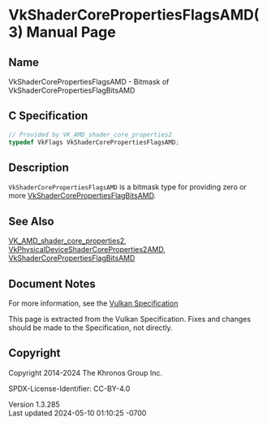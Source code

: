 # VkShaderCorePropertiesFlagsAMD(3) Manual Page

## Name

VkShaderCorePropertiesFlagsAMD - Bitmask of
VkShaderCorePropertiesFlagBitsAMD



## <a href="#_c_specification" class="anchor"></a>C Specification

``` c
// Provided by VK_AMD_shader_core_properties2
typedef VkFlags VkShaderCorePropertiesFlagsAMD;
```

## <a href="#_description" class="anchor"></a>Description

`VkShaderCorePropertiesFlagsAMD` is a bitmask type for providing zero or
more
[VkShaderCorePropertiesFlagBitsAMD](https://registry.khronos.org/vulkan/specs/1.3-extensions/man/html/VkShaderCorePropertiesFlagBitsAMD.html).

## <a href="#_see_also" class="anchor"></a>See Also

[VK_AMD_shader_core_properties2](https://registry.khronos.org/vulkan/specs/1.3-extensions/man/html/VK_AMD_shader_core_properties2.html),
[VkPhysicalDeviceShaderCoreProperties2AMD](https://registry.khronos.org/vulkan/specs/1.3-extensions/man/html/VkPhysicalDeviceShaderCoreProperties2AMD.html),
[VkShaderCorePropertiesFlagBitsAMD](https://registry.khronos.org/vulkan/specs/1.3-extensions/man/html/VkShaderCorePropertiesFlagBitsAMD.html)

## <a href="#_document_notes" class="anchor"></a>Document Notes

For more information, see the <a
href="https://registry.khronos.org/vulkan/specs/1.3-extensions/html/vkspec.html#VkShaderCorePropertiesFlagsAMD"
target="_blank" rel="noopener">Vulkan Specification</a>

This page is extracted from the Vulkan Specification. Fixes and changes
should be made to the Specification, not directly.

## <a href="#_copyright" class="anchor"></a>Copyright

Copyright 2014-2024 The Khronos Group Inc.

SPDX-License-Identifier: CC-BY-4.0

Version 1.3.285  
Last updated 2024-05-10 01:10:25 -0700
